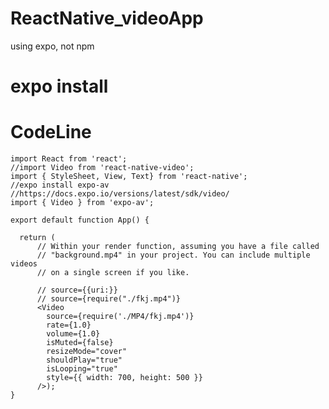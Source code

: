 # ReactNative_videoApp
using expo, not npm

# expo install 

# CodeLine

    import React from 'react';
    //import Video from 'react-native-video';
    import { StyleSheet, View, Text} from 'react-native';
    //expo install expo-av
    //https://docs.expo.io/versions/latest/sdk/video/
    import { Video } from 'expo-av';

    export default function App() {

      return (
          // Within your render function, assuming you have a file called
          // "background.mp4" in your project. You can include multiple videos
          // on a single screen if you like.

          // source={{uri:}}
          // source={require("./fkj.mp4")}
          <Video
            source={require('./MP4/fkj.mp4')}
            rate={1.0}
            volume={1.0}
            isMuted={false}
            resizeMode="cover"
            shouldPlay="true"
            isLooping="true"
            style={{ width: 700, height: 500 }}
          />);
    }


